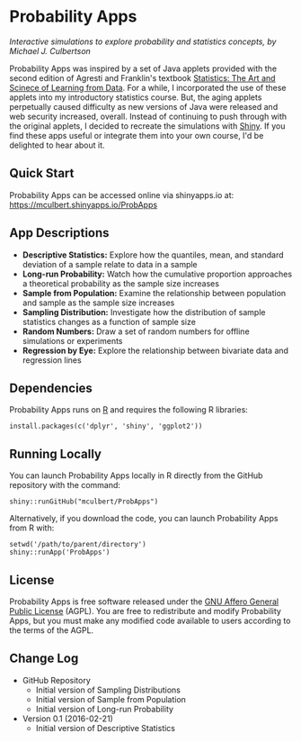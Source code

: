 # Probability Apps

*Interactive simulations to explore probability and statistics concepts, by Michael J. Culbertson*

Probability Apps was inspired by a set of Java applets provided with the second edition of Agresti and Franklin's textbook [Statistics: The Art and Scinece of Learning from Data](https://www.goodreads.com/book/show/2398581.Statistics). For a while, I incorporated the use of these applets into my introductory statistics course. But, the aging applets perpetually caused difficulty as new versions of Java were released and web security increased, overall. Instead of continuing to push through with the original applets, I decided to recreate the simulations with [Shiny](http://shiny.rstudio.com). If you find these apps useful or integrate them into your own course, I'd be delighted to hear about it.

## Quick Start

Probability Apps can be accessed online via shinyapps.io at: https://mculbert.shinyapps.io/ProbApps

## App Descriptions

* **Descriptive Statistics:** Explore how the quantiles, mean, and standard deviation of a sample relate to data in a sample
* **Long-run Probability:** Watch how the cumulative proportion approaches a theoretical probability as the sample size increases
* **Sample from Population:** Examine the relationship between population and sample as the sample size increases
* **Sampling Distribution:** Investigate how the distribution of sample statistics changes as a function of sample size
* **Random Numbers:** Draw a set of random numbers for offline simulations or experiments
* **Regression by Eye:** Explore the relationship between bivariate data and regression lines

## Dependencies

Probability Apps runs on [R](https://www.r-project.org) and requires the following R libraries:
```
install.packages(c('dplyr', 'shiny', 'ggplot2'))
```

## Running Locally

You can launch Probability Apps locally in R directly from the GitHub repository with the command:
```
shiny::runGitHub("mculbert/ProbApps")
```

Alternatively, if you download the code, you can launch Probability Apps from R with:
```
setwd('/path/to/parent/directory')
shiny::runApp('ProbApps')
```

## License

Probability Apps is free software released under the [GNU Affero General Public License](http://www.gnu.org/licenses/agpl.html) (AGPL). You are free to redistribute and modify Probability Apps, but you must make any modified code available to users according to the terms of the AGPL.

## Change Log

* GitHub Repository
  * Initial version of Sampling Distributions
  * Initial version of Sample from Population
  * Initial version of Long-run Probability
* Version 0.1 (2016-02-21)
  * Initial version of Descriptive Statistics

